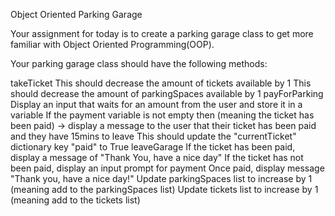 Object Oriented Parking Garage

Your assignment for today is to create a parking garage class to get more familiar with Object Oriented Programming(OOP).

Your parking garage class should have the following methods:

takeTicket
This should decrease the amount of tickets available by 1
This should decrease the amount of parkingSpaces available by 1
payForParking
Display an input that waits for an amount from the user and store it in a variable
If the payment variable is not empty then (meaning the ticket has been paid) -> display a message to the user that their ticket has been paid and they have 15mins to leave
This should update the "currentTicket" dictionary key "paid" to True
leaveGarage
If the ticket has been paid, display a message of "Thank You, have a nice day"
If the ticket has not been paid, display an input prompt for payment
Once paid, display message "Thank you, have a nice day!"
Update parkingSpaces list to increase by 1 (meaning add to the parkingSpaces list)
Update tickets list to increase by 1 (meaning add to the tickets list)